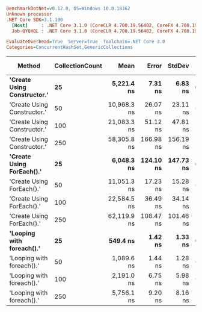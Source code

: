 ``` ini

BenchmarkDotNet=v0.12.0, OS=Windows 10.0.18362
Unknown processor
.NET Core SDK=3.1.100
  [Host]     : .NET Core 3.1.0 (CoreCLR 4.700.19.56402, CoreFX 4.700.19.56404), X64 RyuJIT
  Job-QYQXQL : .NET Core 3.1.0 (CoreCLR 4.700.19.56402, CoreFX 4.700.19.56404), X64 RyuJIT

EvaluateOverhead=True  Server=True  Toolchain=.NET Core 3.0  
Categories=ConcurrentHashSet,GenericCollections  

```
|                      Method | CollectionCount |        Mean |     Error |    StdDev |  Gen 0 |  Gen 1 | Gen 2 | Allocated |
|---------------------------- |---------------- |------------:|----------:|----------:|-------:|-------:|------:|----------:|
| **&#39;Create Using Constructor.&#39;** |              **25** |  **5,221.4 ns** |   **7.31 ns** |   **6.83 ns** | **0.3510** |      **-** |     **-** |    **3344 B** |
| &#39;Create Using Constructor.&#39; |              50 | 10,968.3 ns |  26.07 ns |  23.11 ns | 0.8392 |      - |     - |    7976 B |
| &#39;Create Using Constructor.&#39; |             100 | 21,083.3 ns |  51.12 ns |  47.81 ns | 1.7395 |      - |     - |   16392 B |
| &#39;Create Using Constructor.&#39; |             250 | 58,305.8 ns | 166.98 ns | 156.19 ns | 5.9204 | 0.4272 |     - |   54417 B |
|   **&#39;Create Using ForEach().&#39;** |              **25** |  **6,048.3 ns** | **124.10 ns** | **147.73 ns** | **0.5951** |      **-** |     **-** |    **5624 B** |
|   &#39;Create Using ForEach().&#39; |              50 | 11,051.3 ns |  17.23 ns |  15.28 ns | 0.7629 |      - |     - |    7264 B |
|   &#39;Create Using ForEach().&#39; |             100 | 22,584.5 ns |  36.49 ns |  34.14 ns | 1.6785 | 0.0305 |     - |   16080 B |
|   &#39;Create Using ForEach().&#39; |             250 | 62,119.9 ns | 108.47 ns | 101.46 ns | 5.8594 |      - |     - |   55065 B |
|   **&#39;Looping with foreach().&#39;** |              **25** |    **549.4 ns** |   **1.42 ns** |   **1.33 ns** | **0.0057** |      **-** |     **-** |      **56 B** |
|   &#39;Looping with foreach().&#39; |              50 |  1,089.6 ns |   1.44 ns |   1.28 ns | 0.0057 |      - |     - |      56 B |
|   &#39;Looping with foreach().&#39; |             100 |  2,191.0 ns |   6.75 ns |   5.98 ns | 0.0038 |      - |     - |      56 B |
|   &#39;Looping with foreach().&#39; |             250 |  5,756.1 ns |   9.20 ns |   8.16 ns |      - |      - |     - |      56 B |
